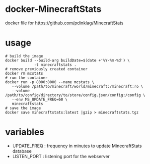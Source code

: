 # docker-MinecraftStats
docker file for  https://github.com/pdinklag/MinecraftStats

# usage
```
# build the image
docker build --build-arg buildDate=$(date +'%Y-%m-%d') \
             -t minecraftstats .
# remove previously created container
docker rm mcstats
# run the container
docker run -p 8000:8000 --name mcstats \
   --volume /path/to/minecraft/world/minecraft:/minecraft:ro \
   --volume /path/to/config/directory/to/store/config.json/config:/config \
   --env MS_UPDATE_FREQ=60 \
   minecraftstats
# save the image
docker save minecraftstats:latest |gzip > minecraftstats.tgz

```

# variables
* UPDATE_FREQ : frequency in minutes to update MinecraftStats database
* LISTEN_PORT : listening port for the webserver
